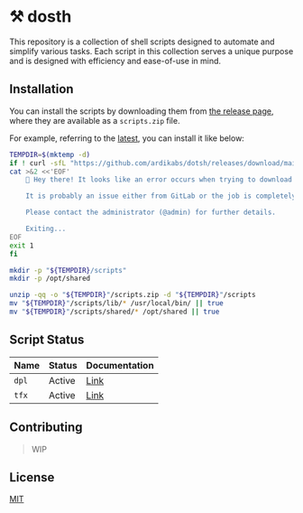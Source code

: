 # ⚒️ dosth

This repository is a collection of shell scripts designed to automate and simplify various tasks. Each script in this collection serves a unique purpose and is designed with efficiency and ease-of-use in mind.

## Installation

You can install the scripts by downloading them from [the release page](https://github.com/ardikabs/dotsh/releases), where they are available as a `scripts.zip` file.

For example, referring to the [latest](https://github.com/ardikabs/dotsh/releases/tag/main), you can install it like below:

```bash
TEMPDIR=$(mktemp -d)
if ! curl -sfL "https://github.com/ardikabs/dotsh/releases/download/main/scripts.zip" -o "${TEMPDIR}"/scripts.zip; then
cat >&2 <<'EOF'
    📎 Hey there! It looks like an error occurs when trying to download the scripts.

    It is probably an issue either from GitLab or the job is completely missing or unknown.

    Please contact the administrator (@admin) for further details.

    Exiting...
EOF
exit 1
fi

mkdir -p "${TEMPDIR}/scripts"
mkdir -p /opt/shared

unzip -qq -o "${TEMPDIR}"/scripts.zip -d "${TEMPDIR}"/scripts
mv "${TEMPDIR}"/scripts/lib/* /usr/local/bin/ || true
mv "${TEMPDIR}"/scripts/shared/* /opt/shared || true
```

## Script Status

| Name | Status | Documentation |
| ----------- | ------ | ------------- |
| `dpl` | Active | [Link](docs/dpl/README.md) |
| `tfx` | Active | [Link](docs/tfx/README.md) |

## Contributing

> WIP

## License

[MIT](./LICENSE)
